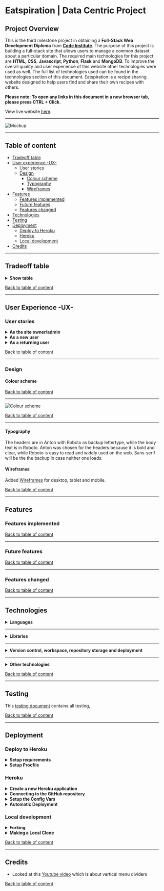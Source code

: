 # Eatspiration | Data Centric Project 

## Project Overview

This is the third milestone project in obtaining a **Full-Stack Web Development Diploma** from  **[Code Institute](https://codeinstitute.net/)**. The purpose of this project is building a full-stack site that allows users to manage a common dataset about a particular domain. The required main technologies for this project are **HTML**, **CSS**, **Javascript**, **Python**, **Flask** and **MongoDB**. To improve the overall quality and user experience of this website other technologies were used as well. The full list of technologies used can be found in the technologies section of this document. 
Eatspiration is a recipe sharing website designed to help users find and share their own recipes with others.

**Please note: To open any links in this document in a new browser tab, please press CTRL + Click.**

View live website [here](https://eatspiration.herokuapp.com/).

---

![Mockup](/)

---

## Table of content

- [Tradeoff table](#tradeoff-table)
- [User experience -UX-](#user-experience--ux-)
  - [User stories](#user-stories)
  - [Design](#design)
    - [Colour scheme](#colour-scheme)
    - [Typography](#typography)
    - [Wireframes](#wireframes)
- [Features](#features)
  - [Features implemented](#features-implemented)
  - [Future features](#future-features)
  - [Features changed](#features-changed)
- [Technologies](#technologies)
- [Testing](#testing)
- [Deployment](#deployment)
  - [Deploy to Heroku](#deploy-to-heroku)
  - [Heroku](#heroku)
  - [Local development](#local-development)
- [Credits](#credits)


---

## Tradeoff table

<details>
<summary><b>Show table</b></summary>

Opportunity/Problem | Importance | Viability/Feasibility
--------------------|------------|-----------
The website being aesthetically pleasing | 5 | 5
User being able to log in/out to be able to use CRUD functionality | 5 | 5
An admin user being able to edit/delete any users data | 5 | 5
User being able to browse their own recipes as well as recipes added by other users | 5 | 5
User being able to search for recipes based on various searching criteria | 5 | 5
User being able to rate other recipes | 5 | 3
User can contact site owner/admin | 3 | 5

</details>

[Back to table of content](#Table-of-Content) 

---

## User Experience -UX-

  ### User stories

<details>
<summary><b>As the site owner/admin</b></summary>

- As the owner/admin of the website, I want to be able to edit content to ensure it is conform the rules of the website.
- As the owner/admin of the website, I want the users of the website to have a positive user experience so that the community grows.
- As the owner/admin of the website, I want the users to be able to easily find, add, edit and be able to delete (their own) recipes to increase the number of recipes that are shared between users of the website.

</details>

<details>
<summary><b>As a new user</b></summary>

- As a new user, I want the website to be easily accessible from browsers of mobile devices as well as desktop.
- As a new user, I want to be able to easily see how to use the website, so I can start using the website effortlessly.
- As a new user, I want to be able to register with the site so that I can upload new recipes.
- As a newly registered user, I want to be able to log into my account so that I can access my recipes.

</details>

<details>
<summary><b>As a returning user</b></summary>

- As a returning user, I want to be able to search recipes by name so that I can find specific dishes.
- As a returning user, I want to be able to search recipes on cuisine type.
- As a returning user, I want to be able to be able to filter recipes based on cooking time.
- As a returning user, I want to be able to save my favourite recipes so that I can quickly find them again in the future.
- As a returning user, I want to be able to easily add, edit or delete my own recipes.
- As a returning user, I want feedback from the website when I add, edit or delete my recipes to show that my input is successfully processed.
- As a returning user, I want to be able to log out of the site when I am done using it.

</details>

[Back to table of content](#Table-of-Content)

---

### Design

  #### Colour scheme



[Back to table of content](#table-of-content)

---

![Colour scheme]()

[Back to table of content](#table-of-content)

---

  #### Typography

The headers are in Anton with Roboto as backup lettertype, while the body text is in Roboto. Anton was chosen for the headers because it is bold and clear, while Roboto is easy to read and widely used on the web. Sans-serif will be the the backup in case neither one loads.

  #### Wireframes

Added [Wireframes](https://github.com/nowane/eatspiration/blob/main/docs/wireframes/wireframes-ms3.pdf) for desktop, tablet and mobile.

[Back to table of content](#table-of-content)

---

## Features

### Features implemented



[Back to table of content](#table-of-content)

---

### Future features 



[Back to table of content](#table-of-content)

---

### Features changed




[Back to table of content](#table-of-content)

---

## Technologies

<details>
<summary><b>Languages</b></summary>

- [CSS](https://developer.mozilla.org/en-US/docs/Web/CSS) - Used to style and colour HTML as well as dynamic elements.

- [HTML](https://developer.mozilla.org/en-US/docs/Glossary/HTML5) - Used to structure the individual page(s) of the website.

- [Javascript](https://developer.mozilla.org/en-US/docs/Web/JavaScript) - Used to create and manipulate the dynamic elements of the website.

- [Jinja](https://jinja.palletsprojects.com/en/3.0.x/) - Used to generate HTML from templates.

- [Python](https://www.python.org/) - Used for the backend server and to run queries to the database.

</details>

---
<details>
<summary><b>Libraries</b></summary>

- [Flask](https://flask.palletsprojects.com/en/2.0.x/) - Used micro-web framework to simplify web server tasks.
- [JQuery](https://jquery.com/) - Used to simplify DOM manipulation.
- [Materialize](https://materializecss.com/) - Used framework for this project.
- [Werkzeug](https://palletsprojects.com/p/werkzeug/) - Used the Werkzeug WSGI library to manage the Web Server Gateway Interface and related tasks.

</details>

---

<details>
<summary><b>Version control, workspace, repository storage and deployment</b></summary>

- [Git](https://git-scm.com/) - Version control software used to commit and push code to the GitHub repository where the source code is stored.
- [Gitpod](https://www.gitpod.io/) - Main workspace IDE (Integrated Development Environment).
- [GitHub](https://github.com/) - Used to store the project repository and deploy the website via github pages.
- [Heroku](https://www.heroku.com/platform) - Platform used to deploy this project.

</details>

---

<details>
<summary><b>Other technologies</b></summary>

- [Balsamiq](https://balsamiq.com/) - Used to create wireframes for the UX stage of the project.
- [Google Chrome Developer Tools](https://developer.chrome.com/docs/devtools/) - Used throughout building the project testing responsiveness and debugging.
- [Slack](https://slack.com/intl/en-nl/) - Used to look up answers to all kind of questions.

</details>

[Back to table of content](#table-of-content)

---

## Testing

This [testing document](https://github.com/nowane/eatspiration/blob/main/TESTING.md)  contains all testing,

[Back to table of content](#table-of-content)

---

## Deployment

### Deploy to Heroku

<details>
<summary><b>Setup requirements</b></summary>

Make sure "requirements.txt" is always up to date.  
Requirements.txt tells Heroku what resources are needed to run the app.

1.  Go to the Bash Terminal.
2.  Type the following: ```pip3 freeze --local > requirements.txt``` 
3.  Push all changes to GitHub.

</details>

<details>
<summary><b>Setup Procfile</b></summary>

Heroku looks for this Procfile to find out which file runs the app and how to run it.

1.  Go to the Bash Terminal.
2.  Type the following: ```echo web: python app.py > Procfile```
3.  Open the Procfile and delete an empty line if there is one. It could potentially cause problems with Heroku.
4.  Push the file to GitHub.

</details>

### Heroku

<details>
<summary><b>Create a new Heroku application</b></summary>

1.  Go to the Heroku Dashboard.
2.  Click New.
3.  Select to create a new app.
4.  The Heroku app name must be unique, use "–" instead of spaces, and use lower case letters.
5.  "eatspiration" is the name of this application.
6.  Select the region closest to you.
7.  Click "create app".

</details>

<details>
<summary><b>Connecting to the GitHub repository</b></summary>

You can connect in different ways, like via the Heroku Command Line Interface as explained on the Heroku site. It's simpler however to deploy the site from Github. This way you only need to push to GitHub.

1.  Select Github, from the "Deployment method" section, on the "Deploy" tab.
2.  Make sure your GitHub ID is displayed and then enter the GitHub repository name "eatspiration" and click search.
3.  Once it finds the repository, click connect, to connect to the repository.

</details>

<details>
<summary><b>Setup the Config Vars</b></summary>

Because of the hidden environment variables inside the env file which are not available to Heroku, attempting to deploy at this stage would result in application errors. 

1.  Click on "Settings".
2.  Click on "Reveal Config Vars".
3.  Here we tell Heroku what secret variables are required. 
Add the Key-Value pairs as follows, without quotes:
``` 
    IP : 0.0.0.0   
    PORT: 5000   
    SECRET_KEY: ################
    MONGO_URI : mongodb+srv://root:<MONGO-PASSWORD>@myfirstcluster.ugdke.mongodb.net/<APP-NAME>?retryWrites=true&w=majority   
    MONGO_DBNAME: app_name
```  
**Note: you will get this information from the local copy of the env file.**

</details>

<details>
<summary><b>Automatic Deployment</b></summary>

Once the Config Vars has been entered you are ready for automatic deployment.

1.  Click on the "Deploy" tab.
2.  Click "Enable Automatic Deploys".
3.  Select the master branch.
4.  Click "Deploy Branch".

The project is now deployed.

</details>

### Local development

<details>
<summary><b>Forking</b></summary>

You can make a copy of the GitHub Repository by "forking" the original repository onto your own account, where changes can be made without affecting the original repository by taking the following steps: 
   
1. Login to your account on [GitHub](https://github.com/).
2. Locate the [repository](https://github.com/nowane/eatspiration) of this project.
3. On the right-hand side of the repository name, you'll see the "Fork" button.
4. This will create a copy in your personal repository.
5. Once you're finished making changes, return to original repository and press "New Pull Request" to request your changes to be merged into the original project.

</details>

<details>
<summary><b>Making a Local Clone</b></summary>

1. Log in to [GitHub](https://github.com). 
2. Locate the [GitHub repository](https://github.com/nowane/eatspiration).
3. Underneath the repository name, click "Code".
4. To clone the repository, select "HTTPS" and copy the link.
5. Open Git Bash.
6. Change the current working directory to the location where you want the cloned directory to be made.
7. Type "git clone", and then paste the URL copied from step 4.
```
    git clone https://github.com/nowane/eatspiration
```
7. After pressing the "Enter" key, your local clone will be created.
8. Change into the directory being created.

Click [Here](https://help.github.com/en/github/creating-cloning-and-archiving-repositories/cloning-a-repository) for more information about cloning repositories. 

</details>

[Back to table of content](#table-of-content)

---

## Credits

- Looked at this [Youtube video](https://www.google.com/search?q=How+to+add+line+divider+for+menu+item&rlz=1C1VDKB_nlNL944NL944&sxsrf=AOaemvIWM2JneOlrQ8TRwr-0b7OJBRtxbw%3A1633248622660&ei=bmVZYczYJ4WQkwXQnIXoDg&ved=0ahUKEwjMx-6f5a3zAhUFyKQKHVBOAe0Q4dUDCA4&uact=5&oq=How+to+add+line+divider+for+menu+item&gs_lcp=Cgdnd3Mtd2l6EAMyBAgAEBNKBAhBGABQijVYijVg0DZoAHABeACAAXeIAXeSAQMwLjGYAQCgAQKgAQHAAQE&sclient=gws-wiz#kpvalbx=_2G5ZYebFPILksAehqJOgAw22) which is about vertical menu dividers 


[Back to table of content](#table-of-content)